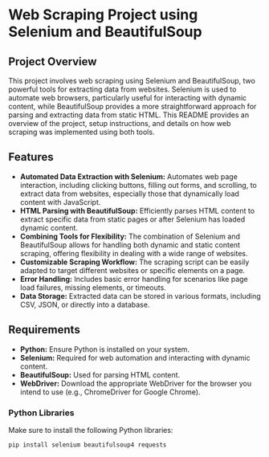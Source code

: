 # Web Scraping Project using Selenium and BeautifulSoup

## Project Overview

This project involves web scraping using Selenium and BeautifulSoup, two powerful tools for extracting data from websites. Selenium is used to automate web browsers, particularly useful for interacting with dynamic content, while BeautifulSoup provides a more straightforward approach for parsing and extracting data from static HTML. This README provides an overview of the project, setup instructions, and details on how web scraping was implemented using both tools.

## Features

- **Automated Data Extraction with Selenium:** Automates web page interaction, including clicking buttons, filling out forms, and scrolling, to extract data from websites, especially those that dynamically load content with JavaScript.
- **HTML Parsing with BeautifulSoup:** Efficiently parses HTML content to extract specific data from static pages or after Selenium has loaded dynamic content.
- **Combining Tools for Flexibility:** The combination of Selenium and BeautifulSoup allows for handling both dynamic and static content scraping, offering flexibility in dealing with a wide range of websites.
- **Customizable Scraping Workflow:** The scraping script can be easily adapted to target different websites or specific elements on a page.
- **Error Handling:** Includes basic error handling for scenarios like page load failures, missing elements, or timeouts.
- **Data Storage:** Extracted data can be stored in various formats, including CSV, JSON, or directly into a database.

## Requirements

- **Python:** Ensure Python is installed on your system.
- **Selenium:** Required for web automation and interacting with dynamic content.
- **BeautifulSoup:** Used for parsing HTML content.
- **WebDriver:** Download the appropriate WebDriver for the browser you intend to use (e.g., ChromeDriver for Google Chrome).

### Python Libraries

Make sure to install the following Python libraries:

```bash
pip install selenium beautifulsoup4 requests
